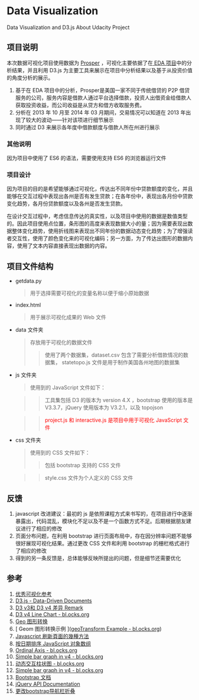 # Data Visualization
Data Visualization and D3.js About Udacity Project

## 项目说明
本次数据可视化项目使用数据为 [Prosper](https://s3.amazonaws.com/udacity-hosted-downloads/ud651/prosperLoanData.csv) ，可视化主要依据了在[ EDA 项目](https://github.com/ZenRay/DataAnalysisAndSummary)中的分析结果，并且利用 D3.js 为主要工具来展示在项目中分析结果以及基于从投资价值的角度分析的展示。

1. 基于在 EDA 项目中的分析，Prosper是美国一家不同于传统借贷的 P2P 借贷服务的公司，服务内容是借款人通过平台选择借款，投资人出借资金给借款人获取投资收益，而公司收益是从贷方和借方收取服务费。
2. 分析在 2013 年 10 月至 2014 年 03 月期间，交易情况可以知道在 2013 年出现了较大的波动——针对该项进行细节展示
3. 同时通过 D3 来展示各年度中借款额度与借款人所在州进行展示

### 其他说明
因为项目中使用了 ES6 的语法，需要使用支持 ES6 的浏览器运行文件

### 项目设计
因为项目的目的是希望能够通过可视化，传达出不同年份中贷款额度的变化，并且能够在交互过程中表现出各州是否有发生贷款；在各年份中，表现出各月份中贷款变化趋势，各月份贷款额度以及各州是否发生贷款。

在设计交互过程中，考虑信息传达的真实性，以及项目中使用的数据是数值类型的。因此项目使用点位置，条形图的高度来表现数据大小的量；因为需要表现出数据整体变化趋势，使用折线图来表现出不同年份的数据动态变化趋势；为了增强读者交互性，使用了颜色变化来的可视化编码；另一方面，为了传达出图形的数据内容，使用了文本内容直接表现出数据的内容。

## 项目文件结构
* getdata.py

	>用于选择需要可视化的变量名称以便于缩小原始数据
* index.html

	>用于展示可视化成果的 Web 文件
* data 文件夹

	>存放用于可视化的数据文件
	>> 使用了两个数据集，dataset.csv 包含了需要分析借款情况的数据集， statetopo.js 文件是用于制作美国各州地图的数据集
* js 文件夹

	>使用到的 JavaScript 文件如下：
	
	>>工具集包括 D3 的版本为 version 4.X ，bootstrap 使用的版本是 V3.3.7，jQuery 使用版本为 V3.2.1，以及 topojson
	
	>><font color=red> project.js 和 interactive.js 是项目中用于可视化 JavaScript 文件</font>

* css 文件夹
	>使用到的 CSS 文件如下：
	>>包括 bootstrap 支持的 CSS 文件
	
	>>style.css 文件为个人定义的 CSS 文件

## 反馈
1. javascript 改进建议：最初的 js 是依照课程方式来书写的，在项目进行中逐渐暴露出，代码混乱，模块化不足以及不是一个函数方式不足。后期根据朋友建议进行了相应的修改
2. 页面分布问题，在利用 bootstrap 进行页面布局中，存在因分辨率问题不能够很好展现可视化结果。通过更改 CSS 文件和利用 bootstrap 的栅栏格式进行了相应的修改
3. 得到的另一条反馈是，总体能够反映所提出的问题，但是细节还需要优化

## 参考
1. [优秀可视化参考](http://www.perceptualedge.com/blog/?p=1374)
2. [D3.js - Data-Driven Documents](https://d3js.org/)
3. [ D3 v3和 D3 v4 差异 Remark](https://iros.github.io/d3-v4-whats-new/#1)
4. [ D3 v4 Line Chart - bl.ocks.org](https://bl.ocks.org/mbostock/3883245)
5. [ Geo 图形转换](https://github.com/d3/d3-geo/blob/master/README.md#transforms)
6. [ Geom 图形转换示例 ]([geoTransform Example - bl.ocks.org](https://bl.ocks.org/Andrew-Reid/496078bd5e37fd22a9b43fd6be84b36b))
7. [ Javascript 刷新頁面的幾種方法](http://hugo.qov.tw/?p=1185&i=1)
8. [按日期排序 JavaScript 对象数组](https://codeday.me/bug/20170326/6296.html)
9. [Ordinal Axis - bl.ocks.org](https://bl.ocks.org/mbostock/3259783)
10. [Simple bar graph in v4 - bl.ocks.org](https://bl.ocks.org/d3noob/bdf28027e0ce70bd132edc64f1dd7ea4)
11. [动态交互柱状图 - bl.ocks.org](https://bl.ocks.org/hhhuangqiong/ffa47c3f432f2f4cd750e421b075beca)
12. [Simple bar graph in v4 - bl.ocks.org](https://bl.ocks.org/d3noob/bdf28027e0ce70bd132edc64f1dd7ea4)
13. [Bootstrap 文档](http://v3.bootcss.com/)
14. [jQuery API Documentation](http://api.jquery.com/)
15. [更改bootstrap导航栏折叠](http://dovov.com/bootstrapless.html)

